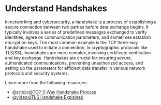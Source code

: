 # Understand Handshakes

In networking and cybersecurity, a handshake is a process of establishing a secure connection between two parties before data exchange begins. It typically involves a series of predefined messages exchanged to verify identities, agree on communication parameters, and sometimes establish encryption keys. The most common example is the TCP three-way handshake used to initiate a connection. In cryptographic protocols like TLS/SSL, handshakes are more complex, involving certificate verification and key exchange. Handshakes are crucial for ensuring secure, authenticated communications, preventing unauthorized access, and setting up the parameters for efficient data transfer in various network protocols and security systems.

Learn more from the following resources:

- [@article@TCP 3-Way Handshake Process](https://www.geeksforgeeks.org/tcp-3-way-handshake-process/)
- [@video@TLS Handshake Explained](https://www.youtube.com/watch?v=86cQJ0MMses)